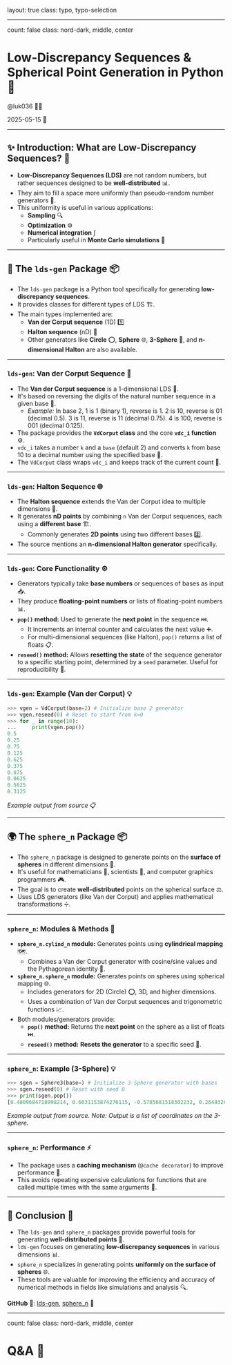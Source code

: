 layout: true
class: typo, typo-selection

---

count: false
class: nord-dark, middle, center

# Low-Discrepancy Sequences & Spherical Point Generation in Python 🐍

@luk036 👨‍💻

2025-05-15 📅

---

## ✨ Introduction: What are Low-Discrepancy Sequences? 🤔

*   **Low-Discrepancy Sequences (LDS)** are not random numbers, but rather sequences designed to be **well-distributed** 📊.
*   They aim to fill a space more uniformly than pseudo-random number generators 🎲.
*   This uniformity is useful in various applications:
    *   **Sampling** 🔍
    *   **Optimization** ⚙️
    *   **Numerical integration** ∫
    *   Particularly useful in **Monte Carlo simulations** 🎰

---

## 🧩 The `lds-gen` Package 📦

*   The `lds-gen` package is a Python tool specifically for generating **low-discrepancy sequences**.
*   It provides classes for different types of LDS 🏗️.
*   The main types implemented are:
    *   **Van der Corput sequence** (1D) 1️⃣
    *   **Halton sequence** (nD) 🧮
    *   Other generators like **Circle** ⭕, **Sphere** 🌐, **3-Sphere** 🔮, and **n-dimensional Halton** are also available.

---

### `lds-gen`: Van der Corput Sequence 🔢

*   The **Van der Corput sequence** is a 1-dimensional LDS 📏.
*   It's based on reversing the digits of the natural number sequence in a given base 🔄.
    *   *Example:* In base 2, 1 is 1 (binary 1), reverse is 1. 2 is 10, reverse is 01 (decimal 0.5). 3 is 11, reverse is 11 (decimal 0.75). 4 is 100, reverse is 001 (decimal 0.125).
*   The package provides the **`VdCorput` class** and the core **`vdc_i` function** ⚙️.
*   `vdc_i` takes a number `k` and a `base` (default 2) and converts `k` from base 10 to a decimal number using the specified base 🔢.
*   The `VdCorput` class wraps `vdc_i` and keeps track of the current count 🧮.

---

### `lds-gen`: Halton Sequence 🌐

*   The **Halton sequence** extends the Van der Corput idea to multiple dimensions 🚀.
*   It generates **nD points** by combining `n` Van der Corput sequences, each using a **different base** 🏗️.
    *   Commonly generates **2D points** using two different bases 2️⃣.
*   The source mentions an **n-dimensional Halton generator** specifically.

---

### `lds-gen`: Core Functionality ⚙️

*   Generators typically take **base numbers** or sequences of bases as input 📥.
*   They produce **floating-point numbers** or lists of floating-point numbers 📊.
*   **`pop()` method:** Used to generate the **next point** in the sequence ⏭️.
    *   It increments an internal counter and calculates the next value ➕.
    *   For multi-dimensional sequences (like Halton), `pop()` returns a list of floats 📋.
*   **`reseed()` method:** Allows **resetting the state** of the sequence generator to a specific starting point, determined by a `seed` parameter. Useful for reproducibility 🔄.

---

### `lds-gen`: Example (Van der Corput) 💡

```python
>>> vgen = VdCorput(base=2) # Initialize base 2 generator
>>> vgen.reseed(0) # Reset to start from k=0
>>> for _ in range(10):
...     print(vgen.pop())
0.5
0.25
0.75
0.125
0.625
0.375
0.875
0.0625
0.5625
0.3125
```
*Example output from source* 📋

---

## 🌍 The `sphere_n` Package 📦

*   The `sphere_n` package is designed to generate points on the **surface of spheres** in different dimensions 🎯.
*   It's useful for mathematicians 🧮, scientists 🔬, and computer graphics programmers 🎮.
*   The goal is to create **well-distributed** points on the spherical surface ⚖️.
*   Uses LDS generators (like Van der Corput) and applies mathematical transformations ➗.

---

### `sphere_n`: Modules & Methods 🧰

*   **`sphere_n.cylind_n` module:** Generates points using **cylindrical mapping** 🗺️.
    *   Combines a Van der Corput generator with cosine/sine values and the Pythagorean identity 📐.
*   **`sphere_n.sphere_n` module:** Generates points on spheres using spherical mapping 🌐.
    *   Includes generators for 2D (Circle) ⭕, 3D, and higher dimensions.
    *   Uses a combination of Van der Corput sequences and trigonometric functions 📈.
*   Both modules/generators provide:
    *   **`pop()` method:** Returns the **next point** on the sphere as a list of floats ⏭️.
    *   **`reseed()` method:** **Resets the generator** to a specific seed 🔄.

---

### `sphere_n`: Example (3-Sphere) 💡

```python
>>> sgen = Sphere3(base=) # Initialize 3-Sphere generator with bases
>>> sgen.reseed(0) # Reset with seed 0
>>> print(sgen.pop())
[0.4809684718998214, 0.6031153874276115, -0.5785681518302232, 0.2649326520763179, 6.1232...]
```
*Example output from source. Note: Output is a list of coordinates on the 3-sphere.*

---

### `sphere_n`: Performance ⚡

*   The package uses a **caching mechanism** (`@cache decorator`) to improve performance 🚀.
*   This avoids repeating expensive calculations for functions that are called multiple times with the same arguments 🔄.

---

## 🎯 Conclusion 🏁

*   The `lds-gen` and `sphere_n` packages provide powerful tools for generating **well-distributed points** 🎯.
*   `lds-gen` focuses on generating **low-discrepancy sequences** in various dimensions 📊.
*   `sphere_n` specializes in generating points **uniformly on the surface of spheres** 🌐.
*   These tools are valuable for improving the efficiency and accuracy of numerical methods in fields like simulations and analysis 🔍.

**GitHub** 🐙: [lds-gen](https://github.com/luk036/lds-gen),  [sphere_n](https://github.com/luk036/sphere_n) 🔗

---

count: false
class: nord-dark, middle, center

# Q&A 🎤
